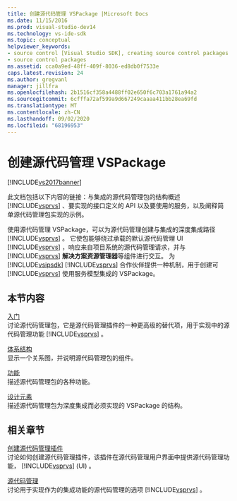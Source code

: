 ```yaml
---
title: 创建源代码管理 VSPackage |Microsoft Docs
ms.date: 11/15/2016
ms.prod: visual-studio-dev14
ms.technology: vs-ide-sdk
ms.topic: conceptual
helpviewer_keywords:
- source control [Visual Studio SDK], creating source control packages
- source control packages
ms.assetid: cca0a9ed-48ff-409f-8036-ed8db0f7533e
caps.latest.revision: 24
ms.author: gregvanl
manager: jillfra
ms.openlocfilehash: 2b1516cf358a4488ff02e650f6c703a1761a94a2
ms.sourcegitcommit: 6cfffa72af599a9d667249caaaa411bb28ea69fd
ms.translationtype: MT
ms.contentlocale: zh-CN
ms.lasthandoff: 09/02/2020
ms.locfileid: "68196953"
---
```

# <a name="creating-a-source-control-vspackage"></a>创建源代码管理 VSPackage
[!INCLUDE[vs2017banner](../../includes/vs2017banner.md)]

此文档包括以下内容的链接：与集成的源代码管理包的结构概述 [!INCLUDE[vsprvs](../../includes/vsprvs-md.md)] 、要实现的接口定义的 API 以及要使用的服务，以及阐释简单源代码管理包实现的示例。  
  
 使用源代码管理 VSPackage，可以为源代码管理创建与集成的深度集成路径 [!INCLUDE[vsprvs](../../includes/vsprvs-md.md)] 。 它使包能够绕过承载的默认源代码管理 UI [!INCLUDE[vsprvs](../../includes/vsprvs-md.md)] ，响应来自项目系统的源代码管理请求，并与 [!INCLUDE[vsprvs](../../includes/vsprvs-md.md)] **解决方案资源管理器**等组件进行交互。 为 [!INCLUDE[vsipsdk](../../includes/vsipsdk-md.md)] [!INCLUDE[vsprvs](../../includes/vsprvs-md.md)] 合作伙伴提供一种机制，用于创建可 [!INCLUDE[vsprvs](../../includes/vsprvs-md.md)] 使用服务模型集成的 VSPackage。  
  
## <a name="in-this-section"></a>本节内容  
 [入门](../../extensibility/internals/getting-started-with-source-control-vspackages.md)  
 讨论源代码管理包，它是源代码管理插件的一种更高级的替代项，用于实现中的源代码管理功能 [!INCLUDE[vsprvs](../../includes/vsprvs-md.md)] 。  
  
 [体系结构](../../extensibility/internals/source-control-vspackage-architecture.md)  
 显示一个关系图，并说明源代码管理包的组件。  
  
 [功能](../../extensibility/internals/source-control-vspackage-features.md)  
 描述源代码管理包的各种功能。  
  
 [设计元素](../../extensibility/internals/source-control-vspackage-design-elements.md)  
 描述源代码管理包为深度集成而必须实现的 VSPackage 的结构。  
  
## <a name="related-sections"></a>相关章节  
 [创建源代码管理插件](../../extensibility/internals/creating-a-source-control-plug-in.md)  
 讨论如何创建源代码管理插件，该插件在源代码管理用户界面中提供源代码管理功能， [!INCLUDE[vsprvs](../../includes/vsprvs-md.md)] (UI) 。  
  
 [源代码管理](../../extensibility/internals/source-control.md)  
 讨论用于实现作为的集成功能的源代码管理的选项 [!INCLUDE[vsprvs](../../includes/vsprvs-md.md)] 。
